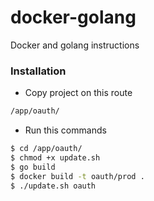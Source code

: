 # docker-golang
Docker and golang instructions

### Installation

* Copy project on this route
```sh 
/app/oauth/
```

* Run this commands
```sh
$ cd /app/oauth/
$ chmod +x update.sh 
$ go build
$ docker build -t oauth/prod .
$ ./update.sh oauth
```

